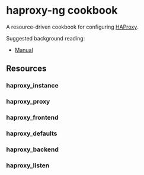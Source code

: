 # haproxy-ng cookbook

A resource-driven cookbook for configuring [HAProxy](http://www.haproxy.org/).

Suggested background reading:
- [Manual](http://cbonte.github.io/haproxy-dconv/configuration-1.5.html)

## Resources

### haproxy_instance

### haproxy_proxy

### haproxy_frontend

### haproxy_defaults

### haproxy_backend

### haproxy_listen
